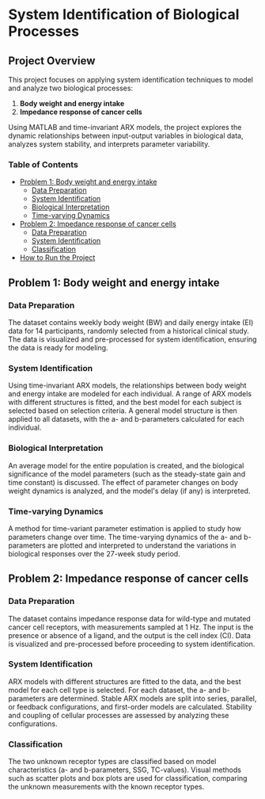 # System Identification of Biological Processes

## Project Overview

This project focuses on applying system identification techniques to model and analyze two biological processes:
1. **Body weight and energy intake**
2. **Impedance response of cancer cells**

Using MATLAB and time-invariant ARX models, the project explores the dynamic relationships between input-output variables in biological data, analyzes system stability, and interprets parameter variability.

### Table of Contents
- [Problem 1: Body weight and energy intake](#problem-1-body-weight-and-energy-intake)
  - [Data Preparation](#data-preparation)
  - [System Identification](#system-identification)
  - [Biological Interpretation](#biological-interpretation)
  - [Time-varying Dynamics](#time-varying-dynamics)
- [Problem 2: Impedance response of cancer cells](#problem-2-impedance-response-of-cancer-cells)
  - [Data Preparation](#data-preparation-1)
  - [System Identification](#system-identification-1)
  - [Classification](#classification)
- [How to Run the Project](#how-to-run-the-project)

## Problem 1: Body weight and energy intake

### Data Preparation
The dataset contains weekly body weight (BW) and daily energy intake (EI) data for 14 participants, randomly selected from a historical clinical study. The data is visualized and pre-processed for system identification, ensuring the data is ready for modeling.

### System Identification
Using time-invariant ARX models, the relationships between body weight and energy intake are modeled for each individual. A range of ARX models with different structures is fitted, and the best model for each subject is selected based on selection criteria. A general model structure is then applied to all datasets, with the a- and b-parameters calculated for each individual.

### Biological Interpretation
An average model for the entire population is created, and the biological significance of the model parameters (such as the steady-state gain and time constant) is discussed. The effect of parameter changes on body weight dynamics is analyzed, and the model's delay (if any) is interpreted.

### Time-varying Dynamics
A method for time-variant parameter estimation is applied to study how parameters change over time. The time-varying dynamics of the a- and b-parameters are plotted and interpreted to understand the variations in biological responses over the 27-week study period.

## Problem 2: Impedance response of cancer cells

### Data Preparation
The dataset contains impedance response data for wild-type and mutated cancer cell receptors, with measurements sampled at 1 Hz. The input is the presence or absence of a ligand, and the output is the cell index (CI). Data is visualized and pre-processed before proceeding to system identification.

### System Identification
ARX models with different structures are fitted to the data, and the best model for each cell type is selected. For each dataset, the a- and b-parameters are determined. Stable ARX models are split into series, parallel, or feedback configurations, and first-order models are calculated. Stability and coupling of cellular processes are assessed by analyzing these configurations.

### Classification
The two unknown receptor types are classified based on model characteristics (a- and b-parameters, SSG, TC-values). Visual methods such as scatter plots and box plots are used for classification, comparing the unknown measurements with the known receptor types.
